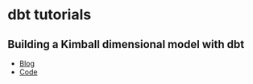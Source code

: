 # dbt tutorials

## Building a Kimball dimensional model with dbt

* [Blog](https://docs.getdbt.com/blog/kimball-dimensional-model)
* [Code](https://github.com/Data-Engineer-Camp/dbt-dimensional-modelling)